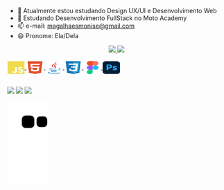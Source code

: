 - 🔭 Atualmente estou estudando Design UX/UI e Desenvolvimento Web
- 🌱 Estudando Desenvolvimento FullStack no Moto Academy
- 📫 e-mail: magalhaesmonise@gmail.com
- 😄 Pronome: Ela/Dela

<div align="center">
  <a href="https://github.com/monisze">
  <img height="180em" src="https://github-readme-stats.vercel.app/api?username=monisze&show_icons=true&theme=dracula&include_all_commits=true&count_private=true"/>
  <img height="180em" src="https://github-readme-stats.vercel.app/api/top-langs/?username=emillyvale&layout=compact&langs_count=7&theme=dracula"/>
</div>
  <div style="display: inline_block"><br>
  <img align="center" alt="Nise-Js" height="30" width="40" src="https://raw.githubusercontent.com/devicons/devicon/master/icons/javascript/javascript-plain.svg">
  <img align="center" alt="Nise-html5" height="30" width="40" src="https://raw.githubusercontent.com/devicons/devicon/master/icons/html5/html5-plain.svg">
  <img align="center" alt="Nise-Java" height="30" width="40" src="https://raw.githubusercontent.com/devicons/devicon/master/icons/java/java-original.svg">
  <img align="center" alt="Nise-Css3" height="30" width="40" src="https://raw.githubusercontent.com/devicons/devicon/master/icons/css3/css3-original.svg">
  <img align="center" alt="Nise-Figma" height="30" width="40" src="https://raw.githubusercontent.com/devicons/devicon/master/icons/figma/figma-original.svg">
  <img align="center" alt="Nise-Photoshop" height="30" width="40" src="https://raw.githubusercontent.com/devicons/devicon/master/icons/photoshop/photoshop-original.svg">
  
</div>
  
  ##
  
  <div> 
  <a href="https://instagram.com/monisemagalhaess" target="_blank"><img src="https://img.shields.io/badge/-Instagram-%23E4405F?style=for-the-badge&logo=instagram&logoColor=white" target="_blank"></a>
  <a href = "mailto:magalhaesmonise@gmail.com"><img src="https://img.shields.io/badge/-Gmail-%23333?style=for-the-badge&logo=gmail&logoColor=white" target="_blank"></a>
  <a href="https://www.linkedin.com/in/monisemagalhães" target="_blank"><img src="https://img.shields.io/badge/-LinkedIn-%230077B5?style=for-the-badge&logo=linkedin&logoColor=white" target="_blank"></a> 

  ![Snake animation](https://github.com/rafaballerini/rafaballerini/blob/output/github-contribution-grid-snake.svg)
 
</div>
